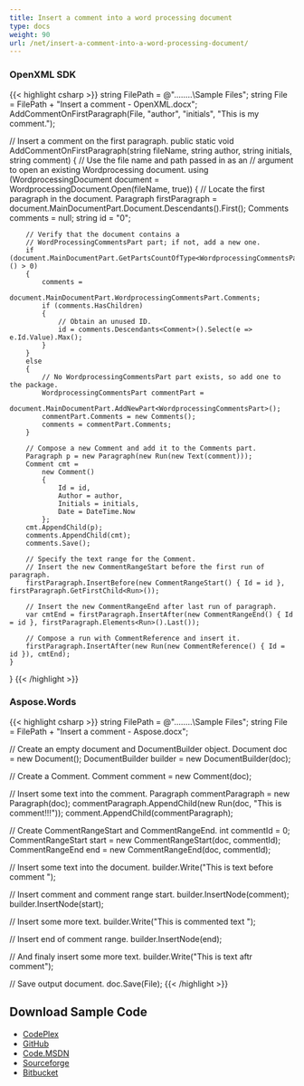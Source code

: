 ```yaml
---
title: Insert a comment into a word processing document
type: docs
weight: 90
url: /net/insert-a-comment-into-a-word-processing-document/
---
```


### OpenXML SDK

{{< highlight csharp >}}
string FilePath = @"..\..\..\..\Sample Files\";
string File = FilePath + "Insert a comment - OpenXML.docx";
AddCommentOnFirstParagraph(File,
    "author", "initials", "This is my comment.");

// Insert a comment on the first paragraph.
public static void AddCommentOnFirstParagraph(string fileName,
    string author, string initials, string comment)
{
    // Use the file name and path passed in as an
    // argument to open an existing Wordprocessing document. 
    using (WordprocessingDocument document =
        WordprocessingDocument.Open(fileName, true))
    {
        // Locate the first paragraph in the document.
        Paragraph firstParagraph =
            document.MainDocumentPart.Document.Descendants<Paragraph>().First();
        Comments comments = null;
        string id = "0";

        // Verify that the document contains a
        // WordProcessingCommentsPart part; if not, add a new one.
        if (document.MainDocumentPart.GetPartsCountOfType<WordprocessingCommentsPart>() > 0)
        {
            comments =
                document.MainDocumentPart.WordprocessingCommentsPart.Comments;
            if (comments.HasChildren)
            {
                // Obtain an unused ID.
                id = comments.Descendants<Comment>().Select(e => e.Id.Value).Max();
            }
        }
        else
        {
            // No WordprocessingCommentsPart part exists, so add one to the package.
            WordprocessingCommentsPart commentPart =
                document.MainDocumentPart.AddNewPart<WordprocessingCommentsPart>();
            commentPart.Comments = new Comments();
            comments = commentPart.Comments;
        }

        // Compose a new Comment and add it to the Comments part.
        Paragraph p = new Paragraph(new Run(new Text(comment)));
        Comment cmt =
            new Comment()
            {
                Id = id,
                Author = author,
                Initials = initials,
                Date = DateTime.Now
            };
        cmt.AppendChild(p);
        comments.AppendChild(cmt);
        comments.Save();

        // Specify the text range for the Comment.
        // Insert the new CommentRangeStart before the first run of paragraph.
        firstParagraph.InsertBefore(new CommentRangeStart() { Id = id }, firstParagraph.GetFirstChild<Run>());

        // Insert the new CommentRangeEnd after last run of paragraph.
        var cmtEnd = firstParagraph.InsertAfter(new CommentRangeEnd() { Id = id }, firstParagraph.Elements<Run>().Last());

        // Compose a run with CommentReference and insert it.
        firstParagraph.InsertAfter(new Run(new CommentReference() { Id = id }), cmtEnd);
    }
}
{{< /highlight >}}

### Aspose.Words

{{< highlight csharp >}}
string FilePath = @"..\..\..\..\Sample Files\";
string File = FilePath + "Insert a comment - Aspose.docx";

// Create an empty document and DocumentBuilder object.
Document doc = new Document();
DocumentBuilder builder = new DocumentBuilder(doc);

// Create a Comment.
Comment comment = new Comment(doc);

// Insert some text into the comment.
Paragraph commentParagraph = new Paragraph(doc);
commentParagraph.AppendChild(new Run(doc, "This is comment!!!"));
comment.AppendChild(commentParagraph);

// Create CommentRangeStart and CommentRangeEnd.
int commentId = 0;
CommentRangeStart start = new CommentRangeStart(doc, commentId);
CommentRangeEnd end = new CommentRangeEnd(doc, commentId);

// Insert some text into the document.
builder.Write("This is text before comment ");

// Insert comment and comment range start.
builder.InsertNode(comment);
builder.InsertNode(start);

// Insert some more text.
builder.Write("This is commented text ");

// Insert end of comment range.
builder.InsertNode(end);

// And finaly insert some more text.
builder.Write("This is text aftr comment");

// Save output document.
doc.Save(File);
{{< /highlight >}}

## Download Sample Code

- [CodePlex](https://asposewordsopenxml.codeplex.com/releases/view/620544)
- [GitHub](https://github.com/aspose-words/Aspose.Words-for-.NET/releases/tag/AsposeWordsVsOpenXMLv1.2)
- [Code.MSDN](https://code.msdn.microsoft.com/Code-Comparison-of-Common-4ffff4d7#content)
- [Sourceforge](https://sourceforge.net/projects/asposeopenxml/files/Aspose.Words%20Vs%20OpenXML/Insert%20a%20comment%20into%20a%20word%20processing%20document%20\(Aspose.Words\).zip/download)
- [Bitbucket](https://bitbucket.org/asposemarketplace/aspose-for-openxml/wiki/Insert%20a%20comment%20into%20a%20word%20processing%20document)

